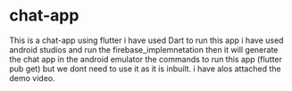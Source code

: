 # chat-app
This is a chat-app using flutter
i have used Dart
to run this app i have used android studios and run the firebase_implemnetation
then it will generate the chat app in the android emulator
the commands to run this app (flutter pub get) but we dont need to use it as it is inbuilt.
i have alos attached the demo video.

